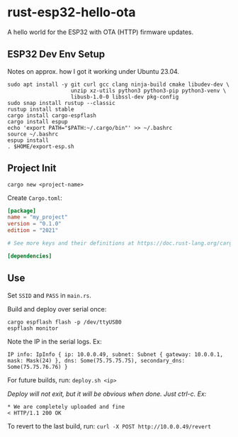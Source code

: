 # rust-esp32-hello-ota
A hello world for the ESP32 with OTA (HTTP) firmware updates.

ESP32 Dev Env Setup
-----
Notes on approx. how I got it working under Ubuntu 23.04.

```
sudo apt install -y git curl gcc clang ninja-build cmake libudev-dev \
                    unzip xz-utils python3 python3-pip python3-venv \
                    libusb-1.0-0 libssl-dev pkg-config
sudo snap install rustup --classic
rustup install stable
cargo install cargo-espflash
cargo install espup
echo 'export PATH="$PATH:~/.cargo/bin"' >> ~/.bashrc
source ~/.bashrc
espup install
. $HOME/export-esp.sh
```

Project Init
------------
```
cargo new <project-name>
```

Create `Cargo.toml`:
```toml
[package]
name = "my_project"
version = "0.1.0"
edition = "2021"

# See more keys and their definitions at https://doc.rust-lang.org/cargo/reference/manifest.html

[dependencies]
```

Use
---
Set `SSID` and `PASS` in `main.rs`.

Build and deploy over serial once:
```
cargo espflash flash -p /dev/ttyUSB0
espflash monitor
```
Note the IP in the serial logs.  Ex:
```
IP info: IpInfo { ip: 10.0.0.49, subnet: Subnet { gateway: 10.0.0.1, mask: Mask(24) }, dns: Some(75.75.75.75), secondary_dns: Some(75.75.76.76) }
```

For future builds, run: `deploy.sh <ip>`

*Deploy will not exit, but it will be obvious when done.  Just ctrl-c. Ex:*
```
* We are completely uploaded and fine
< HTTP/1.1 200 OK
```

To revert to the last build, run: `curl -X POST http://10.0.0.49/revert`

